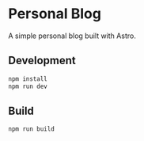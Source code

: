 # Personal Blog

A simple personal blog built with Astro.

## Development

```sh
npm install
npm run dev
```

## Build

```sh
npm run build
```
